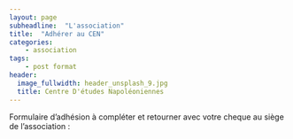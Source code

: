 ```yaml
---
layout: page
subheadline:  "L'association"
title:  "Adhérer au CEN"
categories:
    - association
tags:
    - post format
header:
  image_fullwidth: header_unsplash_9.jpg
  title: Centre D'études Napoléoniennes
---
```


Formulaire d’adhésion à compléter et retourner avec votre cheque au siège de l’association :
